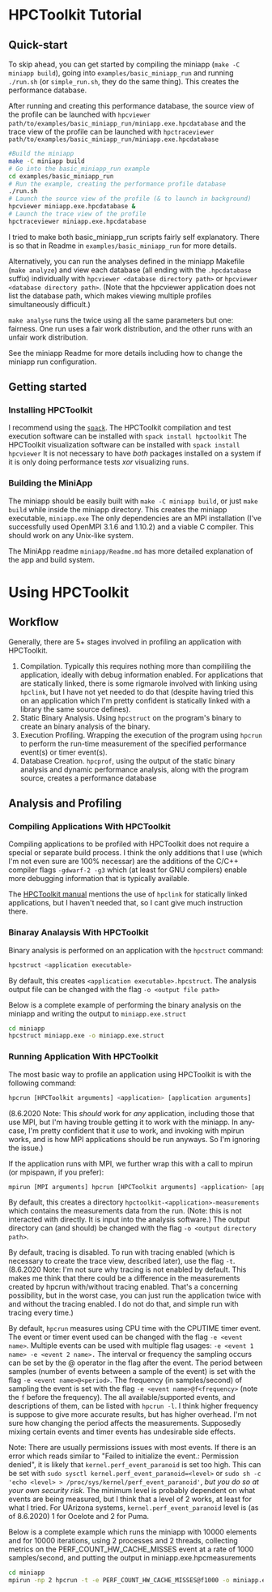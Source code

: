 # HPCToolkit Tutorial

## Quick-start
To skip ahead, you can get started by compiling the miniapp (`make -C miniapp build`), going into `examples/basic_miniapp_run` and running `./run.sh` (or `simple_run.sh`, they do the same thing).
This creates the performance database.

After running and creating this performance database, the source view of the profile can be launched with `hpcviewer path/to/examples/basic_miniapp_run/miniapp.exe.hpcdatabase` and the trace view of the profile can be launched with `hpctraceviewer path/to/examples/basic_miniapp_run/miniapp.exe.hpcdatabase`

```bash
#Build the miniapp
make -C miniapp build
# Go into the basic_miniapp_run example
cd examples/basic_miniapp_run
# Run the example, creating the performance profile database
./run.sh
# Launch the source view of the profile (& to launch in background)
hpcviewer miniapp.exe.hpcdatabase &
# Launch the trace view of the profile
hpctraceviewer miniapp.exe.hpcdatabase
```

I tried to make both basic_miniapp_run scripts fairly self explanatory.
There is so that in Readme in `examples/basic_miniapp_run` for more details.

Alternatively, you can run the analyses defined in the miniapp Makefile (`make analyze`) and view each database (all ending with the `.hpcdatabase` suffix) individually with `hpcviewer <database directory path>` or `hpcviewer <database directory path>`.
(Note that the hpcviewer application does not list the database path, which makes viewing multiple profiles simultaneously difficult.)

`make analyse` runs the  twice using all the same parameters but one: fairness.
One run uses a fair work distribution, and the other runs with an unfair work distribution.

See the miniapp Readme for more details including how to change the miniapp run configuration.

## Getting started


### Installing HPCToolkit
I recommend using the [`spack`](https://spack.readthedocs.io/en/latest/getting_started.html).
The HPCToolkit compilation and test execution software can be installed with `spack install hpctoolkit`
The HPCToolkit visualization software can be installed with `spack install hpcviewer`
It is not necessary to have *both* packages installed on a system if it is only doing performance tests *xor* visualizing runs.


### Building the MiniApp
The miniapp should be easily built with `make -C miniapp build`, or just `make  build` while inside the miniapp directory.
This creates the miniapp executable, `miniapp.exe`
The only dependencies are an MPI installation (I've successfully used OpenMPI 3.1.6 and 1.10.2) and a viable C compiler.
This should work on any Unix-like system.

The MiniApp readme `miniapp/Readme.md` has more detailed explanation of the app and build system.


# Using HPCToolkit


## Workflow
Generally, there are 5+ stages involved in profiling an application with HPCToolkit.
1. Compilation.
  Typically this requires nothing more than compililing the application, ideally with debug information enabled.
  For applications that are statically linked, there is some rigmarole involved with linking using `hpclink`, but I have not yet needed to do that (despite having tried this on an application which I'm pretty confident is statically linked with a library the same source defines).
2. Static Binary Analysis.
  Using `hpcstruct` on the program's binary to create an binary analysis of the binary.
3. Execution Profiling.
  Wrapping the execution of the program using `hpcrun` to perform the run-time measurement of the specified performance event(s) or timer event(s).
4. Database Creation.
  `hpcprof`, using the output of the static binary analysis and dynamic performance analysis, along with the program source, creates a performance database


## Analysis and Profiling

### Compiling Applications With HPCToolkit
Compiling applications to be profiled with HPCToolkit does not require a special or separate build process.
I think the only additions that I use (which I'm not even sure are 100% necessar) are the additions of the C/C++ compiler flags `-gdwarf-2 -g3` which (at least for GNU compilers) enable more debugging information that is typically available.

The [HPCToolkit manual](http://hpctoolkit.org/manual/HPCToolkit-users-manual.pdf) mentions the use of `hpclink` for statically linked applications, but I haven't needed that, so I cant give much instruction there.


### Binaray Analaysis With HPCToolkit
Binary analysis is performed on an application with the `hpcstruct` command:
```bash
hpcstruct <application executable>
```

By default, this creates `<application executable>.hpcstruct`.
The analysis output file can be changed with the flag `-o <output file path>`

Below is a complete example of performing the binary analysis on the miniapp and writing the output to `miniapp.exe.struct`
```bash
cd miniapp
hpcstruct miniapp.exe -o miniapp.exe.struct
```


### Running Application With HPCToolkit
The most basic way to profile an application using HPCToolkit is with the following command:
```bash
hpcrun [HPCToolkit arguments] <application> [application arguments]
```
(8.6.2020 Note:
  This *should* work for *any* application, including those that use MPI, but I'm having trouble getting it to work with the miniapp.
  In any-case, I'm pretty confident that it *use* to work, and invoking with mpirun works, and is how MPI applications should be run anyways.
  So I'm ignoring the issue.)

If the application runs with MPI, we further wrap this with a call to mpirun (or mpispawn, if you prefer):
```bash
mpirun [MPI arguments] hpcrun [HPCToolkit arguments] <application> [application arguments]
```

By default, this creates a directory `hpctoolkit-<application>-measurements` which contains the measurements data from the run.
(Note: this is not interacted with directly. It is input into the analysis software.)
The output directory can (and should) be changed with the flag `-o <output directory path>`.

By default, tracing is disabled.
To run with tracing enabled (which is necessary to create the trace view, described later), use the flag `-t`.
(8.6.2020 Note:
  I'm not sure why tracing is not enabled by default.
  This makes me think that there could be a difference in the measurements created by hpcrun with/without tracing enabled.
  That's a concerning possibility, but in the worst case, you can just run the application twice with and without the tracing enabled.
  I do not do that, and simple run with tracing every time.)

By default, `hpcrun` measures using CPU time with the CPUTIME timer event.
The event or timer event used can be changed with the flag `-e <event name>`.
Multiple events can be used with multiple flag usages: `-e <event 1 name> -e <event 2 name>.`
The interval or frequency the sampling occurs can be set by the @ operator in the flag after the event.
The period between samples (number of events between a sample of the event) is set with the flag `-e <event name>@<period>`.
The frequency (in samples/second) of sampling the event is set with the flag `-e <event name>@f<frequency>` (note the `f` before the frequency).
The all available/supported events, and descriptions of them, can be listed with `hpcrun -l`.
I think higher frequency is suppose to give more accurate results, but has higher overhead.
I'm not sure how changing the period affects the measurements.
Supposedly mixing certain events and timer events has undesirable side effects.

Note: There are usually permissions issues with most events.
  If there is an error which reads similar to "Failed to initialize the <event name> event.: Permission denied", it is likely that `kernel.perf_event_paranoid` is set too high.
  This can be set with `sudo sysctl kernel.perf_event_paranoid=<level>` or `sudo sh -c 'echo <level> > /proc/sys/kernel/perf_event_paranoid'`, _*but you do so at your own security risk*_.
  The minimum level is probably dependent on what events are being measured, but I think that a level of 2 works, at least for what I tried.
  For UArizona systems, `kernel.perf_event_paranoid` level is (as of 8.6.2020) 1 for Ocelote and 2 for Puma.

Below is a complete example which runs the miniapp with 10000 elements and for 10000 iterations, using 2 processes and 2 threads, collecting metrics on the PERF_COUNT_HW_CACHE_MISSES event at a rate of 1000 samples/second, and putting the output in miniapp.exe.hpcmeasurements
```bash
cd miniapp
mpirun -np 2 hpcrun -t -e PERF_COUNT_HW_CACHE_MISSES@f1000 -o miniapp.exe.hpcmeasurements ./miniapp.exe -t 2 -n 10000 -i 10000
```
